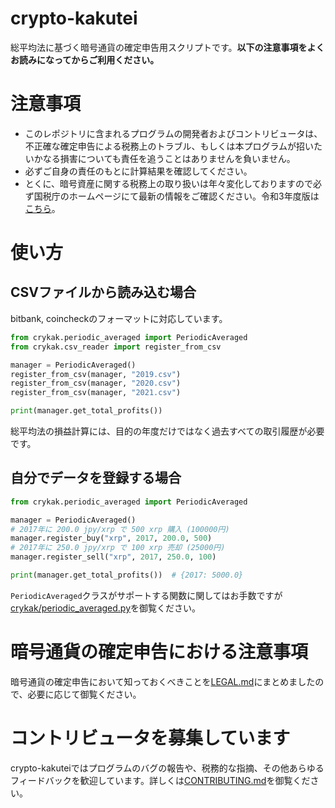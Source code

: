 # crypto-kakutei
総平均法に基づく暗号通貨の確定申告用スクリプトです。**以下の注意事項をよくお読みになってからご利用ください。**

# 注意事項
* このレポジトリに含まれるプログラムの開発者およびコントリビュータは、不正確な確定申告による税務上のトラブル、もしくは本プログラムが招いたいかなる損害についても責任を追うことはありませんを負いません。
* 必ずご自身の責任のもとに計算結果を確認してください。
* とくに、暗号資産に関する税務上の取り扱いは年々変化しておりますので必ず国税庁のホームページにて最新の情報をご確認ください。令和3年度版は[こちら](https://www.nta.go.jp/publication/pamph/shotoku/kakuteishinkokukankei/kasoutuka/)。

# 使い方
## CSVファイルから読み込む場合
bitbank, coincheckのフォーマットに対応しています。
```python
from crykak.periodic_averaged import PeriodicAveraged
from crykak.csv_reader import register_from_csv

manager = PeriodicAveraged()
register_from_csv(manager, "2019.csv")
register_from_csv(manager, "2020.csv")
register_from_csv(manager, "2021.csv")

print(manager.get_total_profits())
```
総平均法の損益計算には、目的の年度だけではなく過去すべての取引履歴が必要です。

## 自分でデータを登録する場合
```python
from crykak.periodic_averaged import PeriodicAveraged

manager = PeriodicAveraged()
# 2017年に 200.0 jpy/xrp で 500 xrp 購入 (100000円)
manager.register_buy("xrp", 2017, 200.0, 500)
# 2017年に 250.0 jpy/xrp で 100 xrp 売却 (25000円)
manager.register_sell("xrp", 2017, 250.0, 100)

print(manager.get_total_profits())  # {2017: 5000.0}
```

`PeriodicAveraged`クラスがサポートする関数に関してはお手数ですが[crykak/periodic_averaged.py](https://github.com/xuzijian629/crypto-kakutei/blob/main/crykak/periodic_averaged.py)を御覧ください。

# 暗号通貨の確定申告における注意事項
暗号通貨の確定申告において知っておくべきことを[LEGAL.md](LEGAL.md)にまとめましたので、必要に応じて御覧ください。

# コントリビュータを募集しています
crypto-kakuteiではプログラムのバグの報告や、税務的な指摘、その他あらゆるフィードバックを歓迎しています。詳しくは[CONTRIBUTING.md](CONTRIBUTING.md)を御覧ください。